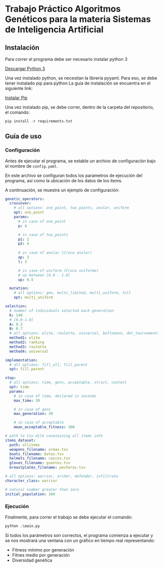# Trabajo Práctico Algoritmos Genéticos para la materia Sistemas de Inteligencia Artificial

## Instalación

Para correr el programa debe ser necesario instalar python 3

[Descargar Python 3](https://www.python.org/downloads/)

Una vez instalado python, se necesitan la librería pyyaml.
Para eso, se debe tener instalado pip para python
La guía de instalación se encuentra en el siguiente link:

[Instalar Pip](https://tecnonucleous.com/2018/01/28/como-instalar-pip-para-python-en-windows-mac-y-linux/)

Una vez instalado pip, se debe correr, dentro de la carpeta del repositorio, el comando:

```python
pip install -r requirements.txt
```

## Guía de uso

### Configuración

Antes de ejecutar el programa, se estable un archivo de configuración bajo el nombre de `config.yaml`.

En este archivo se configuran todos los parametros de ejecución del programa, así como la ubicación de los datos de los items.

A continuación, se muestra un ejemplo de configuración:

```yaml
genetic_operators:
  crossover:
    # all options: one_point, two_points, anular, uniform
    opt: one_point
    params:
      # in case of one_point
      p: 4 

      # in case of two_points
      p1: 2
      p2: 4
      
      # in case of anular (Cruce anular)
      ap: 3
      l: 3

      # in case of uniform (Cruce uniforme)
      # up between [0.0 - 1.0]
      up: 0.5

  mutation:
    # all options: gen, multi_limited, multi_uniform, full 
    opt: multi_uniform

selection:
  # number of individuals selected each generation
  K: 140
  # [0.0-1.0]
  A: 0.3
  B: 0.7
  # all options: elite, roulette, universal, boltzmann, det_tournaments, prob_tournaments, ranking
  method1: elite
  method2: ranking
  method3: roulette
  method4: universal

implementation: 
  # all options: fill_all, fill_parent
  opt: fill_parent

stop:
  # all options: time, gens, acceptable, struct, content
  opt: time
  params:
    # in case of time, declared in seconds
    max_time: 30

    # in case of gens
    max_generation: 30

    # in case of acceptable
    mean_acceptable_fitness: 100

# path to tsv dile conataining all items info
items_dataset: 
  path: allitems
  weapons_filename: armas.tsv
  boots_filename: botas.tsv
  helmets_filename: cascos.tsv
  gloves_filename: guantes.tsv
  breastplates_filename: pecheras.tsv

# all options: warrior, archer, defender, infiltrate
character_class: warrior

# natural number greater than zero
initial_population: 160
```

### Ejecución

Finalmente, para correr el trabajo se debe ejecutar el comando:

```python
python .\main.py
```

Si todos los parámetros son correctos, el programa comienza a ejecutar y se nos mostrará una ventana con un gráfico en tiempo real representando:

- Fitness mínimo por generación
- Fitnes medio por generación
- Diversidad genética